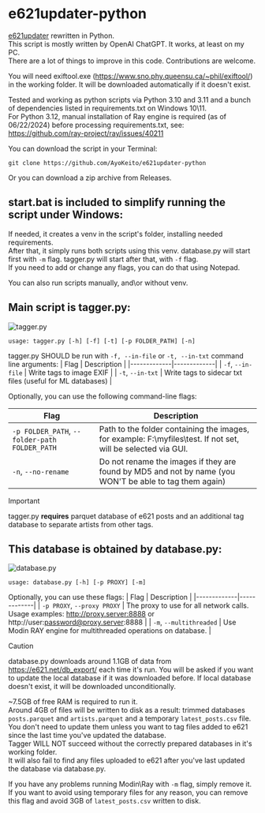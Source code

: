 # e621updater-python

[e621updater](https://github.com/AyoKeito/e621updater) rewritten in Python.  
This script is mostly written by OpenAI ChatGPT. It works, at least on my PC.  
There are a lot of things to improve in this code. Contributions are welcome.  

You will need exiftool.exe (https://www.sno.phy.queensu.ca/~phil/exiftool/) in the working folder. It will be downloaded automatically if it doesn't exist. 

Tested and working as python scripts via Python 3.10 and 3.11 and a bunch of dependencies listed in requirements.txt on Windows 10\11.  
For Python 3.12, manual installation of Ray engine is required (as of 06/22/2024) before processing requirements.txt, see: https://github.com/ray-project/ray/issues/40211  

You can download the script in your Terminal:

```git clone https://github.com/AyoKeito/e621updater-python```

Or you can download a zip archive from Releases.

## start.bat is included to simplify running the script under Windows:
If needed, it creates a venv in the script's folder, installing needed requirements.  
After that, it simply runs both scripts using this venv. database.py will start first with `-m` flag. tagger.py will start after that, with `-f` flag.  
If you need to add or change any flags, you can do that using Notepad.

You can also run scripts manually, and\or without venv.

## Main script is tagger.py:
![tagger.py](/img/PowerShell_2023-02-11_21_27_18.jpg)
```
usage: tagger.py [-h] [-f] [-t] [-p FOLDER_PATH] [-n]
```
tagger.py SHOULD be run with `-f, --in-file` or `-t, --in-txt` command line arguments:
| Flag        | Description |
|-------------|-------------|
| `-f`, `--in-file`  | Write tags to image EXIF |
| `-t`, `--in-txt`    | Write tags to sidecar txt files (useful for ML databases) |

Optionally, you can use the following command-line flags:

| Flag        | Description |
|-------------|-------------|
| `-p FOLDER_PATH`, `--folder-path FOLDER_PATH`  | Path to the folder containing the images, for example: F:\myfiles\test\. If not set, will be selected via GUI. |
| `-n`, `--no-rename`    | Do not rename the images if they are found by MD5 and not by name (you WON'T be able to tag them again) |

> [!IMPORTANT] 
> tagger.py **requires** parquet database of e621 posts and an additional tag database to separate artists from other tags.

## This database is obtained by database.py:
![database.py](/img/PowerShell_2023-02-11_21_33_46.jpg)
```
usage: database.py [-h] [-p PROXY] [-m]
```
Optionally, you can use these flags:
| Flag        | Description |
|-------------|-------------|
| `-p PROXY`, `--proxy PROXY`  | The proxy to use for all network calls. Usage examples: http://proxy.server:8888 or http://user:password@proxy.server:8888 |
| `-m`, `--multithreaded`  | Use Modin RAY engine for multithreaded operations on database. |

> [!CAUTION]  
> database.py downloads around 1.1GB of data from https://e621.net/db_export/ each time it's run. You will be asked if you want to update the local database if it was downloaded before. If local database doesn't exist, it will be downloaded unconditionally.

~7.5GB of free RAM is required to run it.  
Around 4GB of files will be written to disk as a result: trimmed databases `posts.parquet` and `artists.parquet` and a temporary `latest_posts.csv` file.  
You don't need to update them unless you want to tag files added to e621 since the last time you've updated the database.  
Tagger WILL NOT succeed without the correctly prepared databases in it's working folder.  
It will also fail to find any files uploaded to e621 after you've last updated the database via database.py.

If you have any problems running Modin\Ray with `-m` flag, simply remove it. If you want to avoid using temporary files for any reason, you can remove this flag and avoid 3GB of `latest_posts.csv` written to disk.
